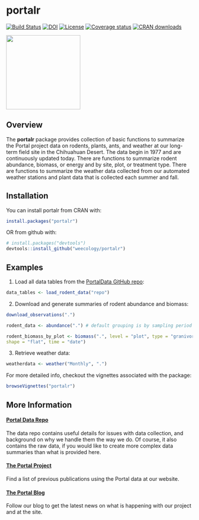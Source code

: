 
<!-- README.md is generated from README.Rmd. Please edit that file -->

# portalr

[![Build
Status](https://travis-ci.org/weecology/portalr.svg?branch=master)](https://travis-ci.org/weecology/portalr)
[![DOI](https://zenodo.org/badge/DOI/10.5281/zenodo.1429290.svg)](https://doi.org/10.5281/zenodo.1429290)
[![License](https://img.shields.io/badge/license-MIT-blue.svg)](https://raw.githubusercontent.com/weecology/portalr/master/LICENSE)
[![Coverage
status](https://codecov.io/gh/weecology/portalr/branch/master/graph/badge.svg)](https://codecov.io/github/weecology/portalr?branch=master)
[![CRAN
downloads](https://cranlogs.r-pkg.org/badges/grand-total/portalr)](https://cran.rstudio.com/web/packages/portalr/index.html)

<img src="man/figures/portalr.png" width="200px">

## Overview

The **portalr** package provides collection of basic functions to
summarize the Portal project data on rodents, plants, ants, and weather
at our long-term field site in the Chihuahuan Desert. The data begin in
1977 and are continuously updated today. There are functions to
summarize rodent abundance, biomass, or energy and by site, plot, or
treatment type. There are functions to summarize the weather data
collected from our automated weather stations and plant data that is
collected each summer and fall.

## Installation

You can install portalr from CRAN with:

``` r
install.packages("portalr")
```

OR from github with:

``` r
# install.packages("devtools")
devtools::install_github("weecology/portalr")
```

## Examples

1.  Load all data tables from the [PortalData GitHub
    repo](https://github.com/weecology/portalData):

<!-- end list -->

``` r
data_tables <- load_rodent_data("repo")
```

2.  Download and generate summaries of rodent abundance and biomass:

<!-- end list -->

``` r
download_observations(".")

rodent_data <- abundance(".") # default grouping is by sampling period

rodent_biomass_by_plot <- biomass(".", level = "plot", type = "granivores", 
shape = "flat", time = "date")
```

3.  Retrieve weather data:

<!-- end list -->

``` r
weatherdata <- weather("Monthly", ".")
```

For more detailed info, checkout the vignettes associated with the
package:

``` r
browseVignettes("portalr")
```

## More Information

#### [Portal Data Repo](github.com/weecology/PortalData)

The data repo contains useful details for issues with data collection,
and background on why we handle them the way we do. Of course, it also
contains the raw data, if you would like to create more complex data
summaries than what is provided here.

#### [The Portal Project](portal.weecology.org/)

Find a list of previous publications using the Portal data at our
website.

#### [The Portal Blog](portalproject.wordpress.com/)

Follow our blog to get the latest news on what is happening with our
project and at the site.
